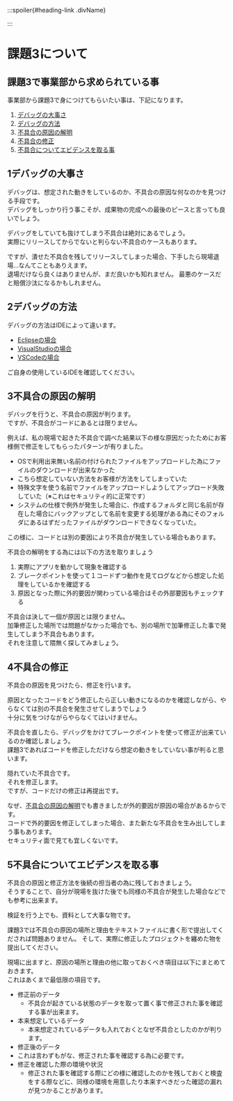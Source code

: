 <link rel="stylesheet" href="https://cdnjs.cloudflare.com/ajax/libs/highlight.js/9.15.10/styles/vs2015.min.css">
<link href="https://sgwp.xyz/Content/github.css" rel="stylesheet">
<link href="https://sgwp.xyz/Content/md2.css" rel="stylesheet"></link>
<script src="https://cdnjs.cloudflare.com/ajax/libs/highlight.js/9.15.10/highlight.min.js"></script>
<script src="https://cdn.jsdelivr.net/npm/highlightjs-line-numbers.js@2.8.0/dist/highlightjs-line-numbers.min.js"></script>
<script>hljs.initHighlightingOnLoad();</script>
<script>hljs.initLineNumbersOnLoad();</script>

:::spoiler{#heading-link .divName}

:::

# 課題3について

## <span></span>課題3で事業部から求められている事

事業部から課題3で身につけてもらいたい事は、下記になります。

1. [デバッグの大事さ](#1)
1. [デバッグの方法](#2)
1. [不具合の原因の解明](#3)
1. [不具合の修正](#4)
1. [不具合についてエビデンスを取る事](#5)

## <span>1</span>デバッグの大事さ

<a id="1"></a>
デバッグは、想定された動きをしているのか、不具合の原因な何なのかを見つける手段です。  
デバッグをしっかり行う事こそが、成果物の完成への最後のピースと言っても良いでしょう。

デバッグをしていても抜けてしまう不具合は絶対にあるでしょう。  
実際にリリースしてからでないと判らない不具合のケースもあります。

ですが、潰せた不具合を残してリリースしてしまった場合、下手したら現場退場...なんてこともありえます。  
退場だけなら良くはありませんが、まだ良いかも知れません。  最悪のケースだと賠償沙汰になるかもしれません。

## <span>2</span>デバッグの方法

<a id="2"></a>
デバッグの方法はIDEによって違います。

- [Eclipseの場合](https://itsakura.com/eclipse-debug)
- [VisualStudioの場合](https://news.mynavi.jp/article/20080818-debug/)
- [VSCodeの場合](https://webdesign.vdlz.xyz/Editor/VSCode/Doc/Editor/Doc005_Debugging.html)

ご自身の使用しているIDEを確認してください。

## <span>3</span>不具合の原因の解明

<a id="3"></a>
デバッグを行うと、不具合の原因が判ります。  
ですが、不具合がコードにあるとは限りません。

例えば、私の現場で起きた不具合で調べた結果以下の様な原因だったためにお客様側で修正をしてもらったパターンが有りました。

- OSで利用出来無い名前の付けられたファイルをアップロードした為にファイルのダウンロードが出来なかった
- こちら想定していない方法をお客様が方法をしてしまっていた
- 特殊文字を使う名前でファイルをアップロードしようしてアップロード失敗していた（※これはセキュリティ的に正常です）
- システムの仕様で例外が発生した場合に、作成するフォルダと同じ名前が存在した場合にバックアップとして名前を変更する処理がある為にそのフォルダにあるはずだったファイルがダウンロードできなくなっていた。

この様に、コードとは別の要因により不具合が発生している場合もあります。  

不具合の解明をする為には以下の方法を取りましょう
1. 実際にアプリを動かして現象を確認する
1. ブレークポイントを使って１コードずつ動作を見てログなどから想定した処理をしているかを確認する
1. 原因となった際に外的要因が関わっている場合はその外部要因もチェックする

不具合は決して一個が原因とは限りません。  
加筆修正した場所では問題がなかった場合でも、別の場所で加筆修正した事で発生してしまう不具合もあります。  
それを注意して隈無く探してみましょう。

## <span>4</span>不具合の修正

<a id="4"></a>
不具合の原因を見つけたら、修正を行います。  

原因となったコードをどう修正したら正しい動きになるのかを確認しながら、やらなくては別の不具合を発生させてしまうでしょう  
十分に気をつけながらやらなくてはいけません。

不具合を直したら、デバッグをかけてブレークポイントを使って修正が出来ているのか確認しましょう。  
課題3であればコードを修正しただけなら想定の動きをしていない事が判ると思います。

隠れていた不具合です。  
それを修正します。  
ですが、コードだけの修正は再提出です。

なぜ、[不具合の原因の解明](#3)でも書きましたが外的要因が原因の場合があるからです。  
コードで外的要因を修正してしまった場合、また新たな不具合を生み出してしまう事もあります。  
セキュリティ面で見ても宜しくないです。

## <span>5</span>不具合についてエビデンスを取る事

<a id="5"></a>
不具合の原因と修正方法を後続の担当者の為に残しておきましょう。  
そうすることで、自分が現場を抜けた後でも同様の不具合が発生した場合などでも参考に出来ます。

検証を行う上でも、資料として大事な物です。  

課題3では不具合の原因の場所と理由をテキストファイルに書く形で提出してくだされば問題ありません。
そして、実際に修正したプロジェクトを纏めた物を提出してください。

現場に出ますと、原因の場所と理由の他に取っておくべき項目は以下にまとめておきます。  
これはあくまで最低限の項目です。

- 修正前のデータ
   -  不具合が起きている状態のデータを取って置く事で修正された事を確認する事が出来ます。
- 本来想定しているデータ
  - 本来想定されているデータも入れておくとなぜ不具合としたのかが判ります。 
- 修正後のデータ
 - これは言わずもがな、修正された事を確認する為に必要です。
- 修正を確認した際の環境や状況
  - 修正された事を確認する際にどの様に確認したのかを残しておくと検査をする際などに、同様の環境を用意したり本来すべきだった確認の漏れが見つかることがあります。 